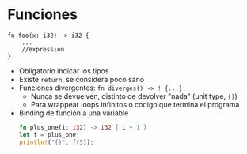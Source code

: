 # Funciones

```
fn foo(x: i32) -> i32 {
    ...
    //expression
}
```
* Obligatorio indicar los tipos
* Existe `return`, se considera poco sano
* Funciones divergentes: `fn diverges() -> ! {...}`
    * Nunca se devuelven, distinto de devolver "nada" (unit type, `()`)
    * Para wrappear loops infinitos o codigo que termina el programa
* Binding de función a una variable
    ```rust
    fn plus_one(i: i32) -> i32 { i + 1 }
    let f = plus_one;
    println!("{}", f(5));
    ```